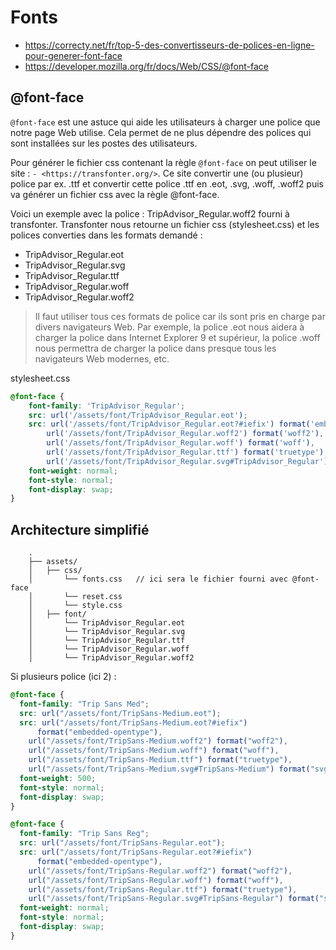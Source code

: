 # Fonts

- <https://correcty.net/fr/top-5-des-convertisseurs-de-polices-en-ligne-pour-generer-font-face>
- <https://developer.mozilla.org/fr/docs/Web/CSS/@font-face>

## @font-face

`@font-face` est une astuce qui aide les utilisateurs à charger une police que notre page Web utilise.
Cela permet de ne plus dépendre des polices qui sont installées sur les postes des utilisateurs.

Pour générer le fichier css contenant la règle `@font-face` on peut utiliser le site : `- <https://transfonter.org/>`. Ce site  convertir une (ou plusieur) police par ex. .ttf et convertir cette police .ttf en .eot, .svg, .woff, .woff2 puis va générer un fichier css avec la règle @font-face.

Voici un exemple avec la police : TripAdvisor_Regular.woff2 fourni à transfonter. Transfonter nous retourne un fichier css (stylesheet.css) et les polices converties dans les formats demandé :

- TripAdvisor_Regular.eot
- TripAdvisor_Regular.svg
- TripAdvisor_Regular.ttf
- TripAdvisor_Regular.woff
- TripAdvisor_Regular.woff2

>Il faut utiliser tous ces formats de police car ils sont pris en charge par divers navigateurs Web. Par exemple, la police .eot nous aidera à charger la police dans Internet Explorer 9 et supérieur, la police .woff nous permettra de charger la police dans presque tous les navigateurs Web modernes, etc.

stylesheet.css

````css
@font-face {
    font-family: 'TripAdvisor_Regular';
    src: url('/assets/font/TripAdvisor_Regular.eot');
    src: url('/assets/font/TripAdvisor_Regular.eot?#iefix') format('embedded-opentype'),
        url('/assets/font/TripAdvisor_Regular.woff2') format('woff2'),
        url('/assets/font/TripAdvisor_Regular.woff') format('woff'),
        url('/assets/font/TripAdvisor_Regular.ttf') format('truetype'),
        url('/assets/font/TripAdvisor_Regular.svg#TripAdvisor_Regular') format('svg');
    font-weight: normal;
    font-style: normal;
    font-display: swap;
}
````

## Architecture simplifié

````text
    .
    ├── assets/
    │   ├── css/
    │       └── fonts.css   // ici sera le fichier fourni avec @font-face
    │       └── reset.css
    │       └── style.css
    │   ├── font/
    │       └── TripAdvisor_Regular.eot
    │       └── TripAdvisor_Regular.svg
    │       └── TripAdvisor_Regular.ttf
    │       └── TripAdvisor_Regular.woff
    │       └── TripAdvisor_Regular.woff2
````

Si plusieurs police (ici 2) :

````css
@font-face {
  font-family: "Trip Sans Med";
  src: url("/assets/font/TripSans-Medium.eot");
  src: url("/assets/font/TripSans-Medium.eot?#iefix")
      format("embedded-opentype"),
    url("/assets/font/TripSans-Medium.woff2") format("woff2"),
    url("/assets/font/TripSans-Medium.woff") format("woff"),
    url("/assets/font/TripSans-Medium.ttf") format("truetype"),
    url("/assets/font/TripSans-Medium.svg#TripSans-Medium") format("svg");
  font-weight: 500;
  font-style: normal;
  font-display: swap;
}

@font-face {
  font-family: "Trip Sans Reg";
  src: url("/assets/font/TripSans-Regular.eot");
  src: url("/assets/font/TripSans-Regular.eot?#iefix")
      format("embedded-opentype"),
    url("/assets/font/TripSans-Regular.woff2") format("woff2"),
    url("/assets/font/TripSans-Regular.woff") format("woff"),
    url("/assets/font/TripSans-Regular.ttf") format("truetype"),
    url("/assets/font/TripSans-Regular.svg#TripSans-Regular") format("svg");
  font-weight: normal;
  font-style: normal;
  font-display: swap;
}
````
